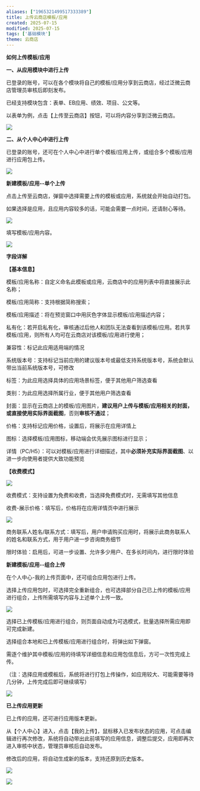 ```yaml
---
aliases: ["1965321499517333389"]
title: 上传云商店模板/应用
created: 2025-07-15
modified: 2025-07-15
tags: ['基础模块']
theme: 云商店
---
```


**如何上传模板/应用**

**一、从应用模块中进行上传**

已登录的账号，可以在各个模块将自己的模板/应用分享到云商店，经过泛微云商店管理员审核后即刻发布。

已经支持模块包含：表单、EB应用、绩效、项目、公文等。

以表单为例，点击【上传至云商店】按钮，可以将内容分享到泛微云商店。

![](https://myhelpdoc.oss-cn-heyuan.aliyuncs.com/mdimages/f6b5e24c1eee05035b1bdaca9e7bd8b3.jpg)

**二、从个人中心中进行上传**

已登录的账号，还可在个人中心中进行单个模板/应用上传，或组合多个模板/应用进行应用包上传。

![](https://myhelpdoc.oss-cn-heyuan.aliyuncs.com/mdimages/ec7e7bbeea040548984dee811dbdc587.jpg)

**新建模板/应用--单个上传**

点击上传至云商店，弹窗中选择需要上传的模板或应用，系统就会开始自动打包。

如果选择是应用，且应用内容较多的话，可能会需要一点时间，还请耐心等待。

![](https://myhelpdoc.oss-cn-heyuan.aliyuncs.com/mdimages/c6d82b9c5753e2e1252253b05b78e6d6.jpg)

填写模板/应用内容。

![](https://myhelpdoc.oss-cn-heyuan.aliyuncs.com/mdimages/8c07b0837d5a8ddbbf88174df045f073.jpg)

**字段详解**

**【基本信息】**

模板/应用名称：自定义命名此模板或应用，云商店中的应用列表中将直接展示此名称；

模板/应用简称：支持根据简称搜索；

模板/应用描述：将在预览窗口中用灰色字体显示模板/应用描述内容；

私有化：若开启私有化，审核通过后他人和团队无法查看到该模板/应用。若共享模板/应用，则所有人均可在云商店对该模板/应用进行使用；

兼容性：标记此应用适用端的情况

系统版本号：支持标记当前应用的建议版本号或最低支持系统版本号，系统会默认带出当前系统版本号，可修改

标签：为此应用选择具体的应用场景标签，便于其他用户筛选查看

类别：为此应用选择所属行业，便于其他用户筛选查看

封面：显示在云商店上的模板/应用图片，**建议用户上传与模板/应用相关的封面，或直接使用实际界面截图**，否则**审核不通过**；

价格：支持标记应用价格，设置后，将展示在应用详情上

图标：选择模板/应用图标，移动端会优先展示图标进行显示；

详情（PC/H5）：可以对模板/应用进行详细描述，其中**必须补充实际界面截图**、以进一步向使用者提供大致功能预览

**【收费模式】**

**![](https://myhelpdoc.oss-cn-heyuan.aliyuncs.com/mdimages/e55d477c0b0b5b8d5bbd094ffebe32c8.jpg)**

收费模式：支持设置为免费和收费，当选择免费模式时，无需填写其他信息

收费-展示价格：填写后，价格将在应用详情页中进行展示

![](https://myhelpdoc.oss-cn-heyuan.aliyuncs.com/mdimages/46e1e4ccac53757a66cb5a276fa6949c.jpg)

商务联系人姓名/联系方式：填写后，用户申请购买应用时，将展示此商务联系人的姓名和联系方式，用于用户进一步咨询商务细节

限时体验：启用后，可进一步设置、允许多少用户、在多长时间内，进行限时体验

**新建模板/应用--组合上传**

在个人中心-我的上传页面中，还可组合应用包进行上传。

选择上传应用包时，可选择完全重新组合，也可选择部分自己已上传的模板/应用进行组合，上传所需填写内容与上述单个上传一致。

![](https://myhelpdoc.oss-cn-heyuan.aliyuncs.com/mdimages/3fd033d9e688f7c6ea4e9dea9ce85ece.jpg)

选择已上传模板/应用进行组合，则页面自动成为可选模式，批量选择所需应用即可完成新建。

选择组合本地和已上传模板/应用进行组合时，将弹出如下弹窗。

需逐个维护其中模板/应用的待填写详细信息和应用包信息后，方可一次性完成上传。

（注：选择应用或模板后，系统将进行打包上传操作，如应用较大、可能需要等待几分钟，上传完成后即可继续填写）

![](https://myhelpdoc.oss-cn-heyuan.aliyuncs.com/mdimages/ae550ac4abe73b93c99d898559d978e0.jpg)

**已上传应用更新**

已上传的应用，还可进行应用版本更新。

从【个人中心】进入，点击【我的上传】，鼠标移入已发布状态的应用，可点击编辑进行再次修改，系统将自动带出此前填写的应用信息，调整后提交，应用即再次进入审核中状态，管理员审核后自动发布。

修改后的应用，将自动生成新的版本，支持还原到历史版本。

![](https://myhelpdoc.oss-cn-heyuan.aliyuncs.com/mdimages/d6d8da09857c4a6fbfb422768bf60136.jpg)

![](https://myhelpdoc.oss-cn-heyuan.aliyuncs.com/mdimages/0f9bcf47f00ad4d0ab3dd19132f5d665.jpg)

